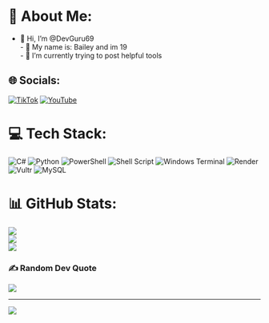 # 💫 About Me:
- 👋 Hi, I’m @DevGuru69<br>- 👀 My name is: Bailey and im 19<br>- 🌱 I’m currently trying to post helpful tools


## 🌐 Socials:
[![TikTok](https://img.shields.io/badge/TikTok-%23000000.svg?logo=TikTok&logoColor=white)](https://tiktok.com/@devguru69_real) [![YouTube](https://img.shields.io/badge/YouTube-%23FF0000.svg?logo=YouTube&logoColor=white)](https://youtube.com/@DevGuru69) 

# 💻 Tech Stack:
![C#](https://img.shields.io/badge/c%23-%23239120.svg?style=for-the-badge&logo=csharp&logoColor=white) ![Python](https://img.shields.io/badge/python-3670A0?style=for-the-badge&logo=python&logoColor=ffdd54) ![PowerShell](https://img.shields.io/badge/PowerShell-%235391FE.svg?style=for-the-badge&logo=powershell&logoColor=white) ![Shell Script](https://img.shields.io/badge/shell_script-%23121011.svg?style=for-the-badge&logo=gnu-bash&logoColor=white) ![Windows Terminal](https://img.shields.io/badge/Windows%20Terminal-%234D4D4D.svg?style=for-the-badge&logo=windows-terminal&logoColor=white) ![Render](https://img.shields.io/badge/Render-%46E3B7.svg?style=for-the-badge&logo=render&logoColor=white) ![Vultr](https://img.shields.io/badge/Vultr-007BFC.svg?style=for-the-badge&logo=vultr) ![MySQL](https://img.shields.io/badge/mysql-4479A1.svg?style=for-the-badge&logo=mysql&logoColor=white)
# 📊 GitHub Stats:
![](https://github-readme-stats.vercel.app/api?username=DevGuru69&theme=ocean_dark&hide_border=false&include_all_commits=true&count_private=true)<br/>
![](https://github-readme-streak-stats.herokuapp.com/?user=DevGuru69&theme=ocean_dark&hide_border=false)<br/>
![](https://github-readme-stats.vercel.app/api/top-langs/?username=DevGuru69&theme=ocean_dark&hide_border=false&include_all_commits=true&count_private=true&layout=compact)

### ✍️ Random Dev Quote
![](https://quotes-github-readme.vercel.app/api?type=horizontal&theme=radical)

---
[![](https://visitcount.itsvg.in/api?id=DevGuru69&icon=0&color=0)](https://visitcount.itsvg.in)

<!-- Proudly created with GPRM ( https://gprm.itsvg.in ) -->
